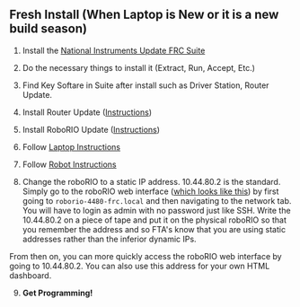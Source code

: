 ## Fresh Install (When Laptop is New or it is a new build season) ##

1. Install the [National Instruments Update FRC Suite](http://www.ni.com/download/first-robotics-software-2015/5112/en/)

2. Do the necessary things to install it (Extract, Run, Accept, Etc.)

3. Find Key Softare in Suite after install such as Driver Station, Router Update.

4. Install Router Update ([Instructions](https://wpilib.screenstepslive.com/s/4485/m/13503/l/144986-programming-your-radio-for-home-use))

5. Install RoboRIO Update ([Instructions](https://wpilib.screenstepslive.com/s/4485/m/13503/l/144984-imaging-your-roborio))

6. Follow [Laptop Instructions](https://github.com/bb20basketball/robotpy-how-to/blob/master/installation/laptop-install.md)

7. Follow [Robot Instructions](https://github.com/bb20basketball/robotpy-how-to/blob/master/installation/robot-install.md)

8. Change the roboRIO to a static IP address. 10.44.80.2 is the standard.  Simply go to the roboRIO web interface ([which looks like this](https://wpilib.screenstepslive.com/s/4485/m/24166/l/262266-roborio-webdashboard)) by first going to `roborio-4480-frc.local` and then navigating to the network tab. You will have to login as admin with no password just like SSH. Write the 10.44.80.2 on a piece of tape and put it on the physical roboRIO so that you remember the address and so FTA's know that you are using static addresses rather than the inferior dynamic IPs.

  From then on, you can more quickly access the roboRIO web interface by going to 10.44.80.2. You can also use this address for your own HTML dashboard.

9. **Get Programming!**
